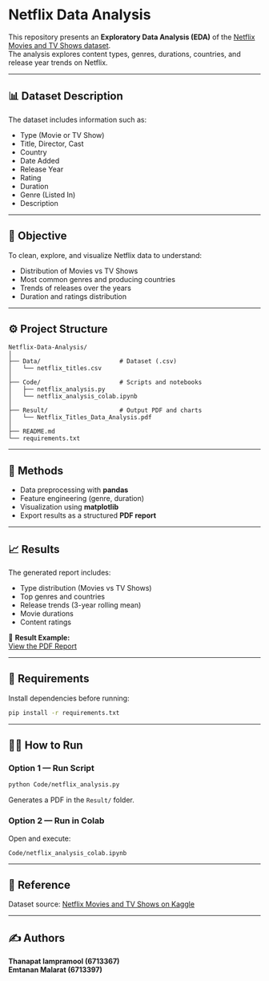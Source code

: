 # Netflix Data Analysis

This repository presents an **Exploratory Data Analysis (EDA)** of the [Netflix Movies and TV Shows dataset](https://www.kaggle.com/datasets/shivamb/netflix-shows/data?select=netflix_titles.csv).  
The analysis explores content types, genres, durations, countries, and release year trends on Netflix.

---

## 📊 Dataset Description
The dataset includes information such as:
- Type (Movie or TV Show)
- Title, Director, Cast
- Country
- Date Added
- Release Year
- Rating
- Duration
- Genre (Listed In)
- Description

---

## 🎯 Objective
To clean, explore, and visualize Netflix data to understand:
- Distribution of Movies vs TV Shows  
- Most common genres and producing countries  
- Trends of releases over the years  
- Duration and ratings distribution  

---

## ⚙️ Project Structure
```
Netflix-Data-Analysis/
│
├── Data/                      # Dataset (.csv)
│   └── netflix_titles.csv
│
├── Code/                      # Scripts and notebooks
│   ├── netflix_analysis.py
│   └── netflix_analysis_colab.ipynb
│
├── Result/                    # Output PDF and charts
│   └── Netflix_Titles_Data_Analysis.pdf
│
├── README.md
└── requirements.txt
```

---

## 🧩 Methods
- Data preprocessing with **pandas**
- Feature engineering (genre, duration)
- Visualization using **matplotlib**
- Export results as a structured **PDF report**

---

## 📈 Results
The generated report includes:
- Type distribution (Movies vs TV Shows)
- Top genres and countries
- Release trends (3-year rolling mean)
- Movie durations
- Content ratings

📄 **Result Example:**  
[View the PDF Report](Result/Netflix_Titles_Data_Analysis.pdf)

---

## 🧠 Requirements
Install dependencies before running:
```bash
pip install -r requirements.txt
```

---

## 👩‍💻 How to Run
### Option 1 — Run Script
```bash
python Code/netflix_analysis.py
```
Generates a PDF in the `Result/` folder.

### Option 2 — Run in Colab
Open and execute:
```
Code/netflix_analysis_colab.ipynb
```

---

## 🧾 Reference
Dataset source: [Netflix Movies and TV Shows on Kaggle](https://www.kaggle.com/datasets/shivamb/netflix-shows/data)

---

## ✍️ Authors
**Thanapat Iampramool (6713367)**  
**Emtanan Malarat (6713397)**
